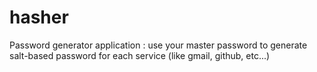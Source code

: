 hasher
======

Password generator application : use your master password to generate salt-based password for each service (like gmail, github, etc...)
